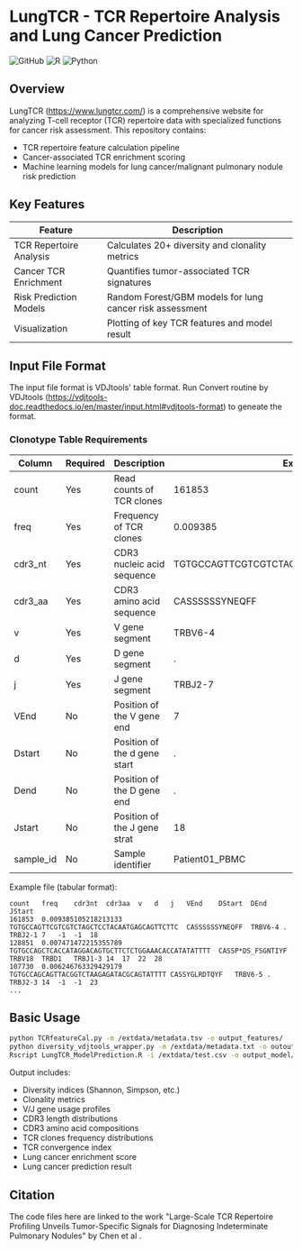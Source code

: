 # LungTCR - TCR Repertoire Analysis and Lung Cancer Prediction

![GitHub](https://img.shields.io/badge/license-MIT-blue)
![R](https://img.shields.io/badge/R-%3E%3D4.0-blue)
![Python](https://img.shields.io/badge/Python-%3E%3D3.8-green)

## Overview

LungTCR (https://www.lungtcr.com/) is a comprehensive website for analyzing T-cell receptor (TCR) repertoire data with specialized functions for cancer risk assessment. This repository contains:

- TCR repertoire feature calculation pipeline
- Cancer-associated TCR enrichment scoring 
- Machine learning models for lung cancer/malignant pulmonary nodule risk prediction

## Key Features

| Feature | Description |
|---------|-------------|
| TCR Repertoire Analysis | Calculates 20+ diversity and clonality metrics |
| Cancer TCR Enrichment | Quantifies tumor-associated TCR signatures |
| Risk Prediction Models | Random Forest/GBM models for lung cancer risk assessment |
| Visualization | Plotting of key TCR features and model result |


## Input File Format

The input file format is VDJtools' table format. 
Run Convert routine by VDJtools (https://vdjtools-doc.readthedocs.io/en/master/input.html#vdjtools-format) to geneate the format.

### Clonotype Table Requirements

| Column | Required | Description | Example |
|--------|----------|-------------|---------|
| count | Yes | Read counts of TCR clones | 161853 |
| freq | Yes | Frequency of TCR clones | 0.009385 |
| cdr3_nt | Yes | CDR3 nucleic acid sequence  | TGTGCCAGTTCGTCGTCTAGCTCCTACAATGAGCAGTTCTTC |
| cdr3_aa | Yes | CDR3 amino acid sequence | CASSSSSSYNEQFF |
| v | Yes | V gene segment | TRBV6-4 |
| d | Yes | D gene segment | . |
| j | Yes | J gene segment | TRBJ2-7 |
| VEnd | No | Position of the V gene end | 7 |
| Dstart | No | Position of the d gene start | . |
| Dend | No | Position of the D gene end | . |
| Jstart | No | Position of the J gene strat | 18 |
| sample_id | No | Sample identifier | Patient01_PBMC |


Example file (tabular format):
```
count	freq	cdr3nt	cdr3aa	v	d	j	VEnd	DStart	DEnd	JStart
161853	0.009385105218213133	TGTGCCAGTTCGTCGTCTAGCTCCTACAATGAGCAGTTCTTC	CASSSSSSYNEQFF	TRBV6-4	.	TRBJ2-1	7	-1	-1	18
128851	0.007471472215355789	TGTGCCAGCTCACCATAGGACAGTGCTTCTCTGGAAACACCATATATTTT	CASSP*DS_FSGNTIYF	TRBV18	TRBD1	TRBJ1-3	14	17	22	28
107730	0.006246763329429179	TGTGCCAGCAGTTACGGTCTAAGAGATACGCAGTATTTT	CASSYGLRDTQYF	TRBV6-5	.	TRBJ2-3	14	-1	-1	23
...
```

## Basic Usage

```bash
python TCRfeatureCal.py -m /extdata/metadata.tsv -o output_features/
python diversity_vdjtools_wrapper.py -m /extdata/metadata.txt -o outout_diversity/ -x 10000000
Rscript LungTCR_ModelPrediction.R -i /extdata/test.csv -o output_model/ -m /model/models_list.rds -f /model/SelectedFeatures.csv 
```

Output includes:
- Diversity indices (Shannon, Simpson, etc.)
- Clonality metrics
- V/J gene usage profiles
- CDR3 length distributions
- CDR3 amino acid compositions
- TCR clones frequency distributions
- TCR convergence index
- Lung cancer enrichment score
- Lung cancer prediction result





## Citation

The code files here are linked to the work "Large-Scale TCR Repertoire Profiling Unveils Tumor-Specific Signals for Diagnosing Indeterminate Pulmonary Nodules" by Chen et al .
